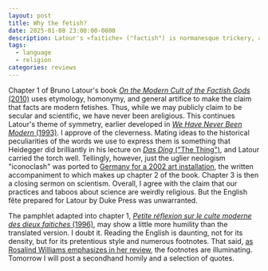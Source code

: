 ```yaml
---
layout: post
title: Why the fetish?
date: 2025-01-08 23:00:00-0800
description: Latour's «faitiche» ("factish") is normanesque trickery, and his "iconoclash" is an artsy rehash of Sombart's creative destruction.
tags:
  - language
  - religion
categories: reviews
---
```

Chapter 1 of Bruno Latour's book [*On the Modern Cult of the Factish Gods* (2010)](https://www.dukeupress.edu/On-the-Modern-Cult-of-the-Factish-Gods) uses etymology, homonymy, and general artifice to make the claim that facts are modern fetishes. Thus, while we may publicly claim to be secular and scientific, we have never been areligious. This continues Latour's theme of symmetry, earlier developed in [*We Have Never Been Modern* (1993)](https://en.wikipedia.org/wiki/We_Have_Never_Been_Modern). I approve of the cleverness. Mating ideas to the historical peculiarities of the words we use to express them is something that Heidegger did brilliantly in his lecture on [*Das Ding* ("The Thing")](https://monoskop.org/images/1/1d/Heidegger_Martin_1950_2000_Das_Ding.pdf), and Latour carried the torch well. Tellingly, however, just the uglier neologism "iconoclash" was ported to [Germany for a 2002 art installation](https://zkm.de/de/ausstellung/2002/05/iconoclash), the written accompaniment to which makes up chapter 2 of the book. Chapter 3 is then a closing sermon on scientism. Overall, I agree with the claim that our practices and taboos about science are weirdly religious. But the English fête prepared for Latour by Duke Press was unwarranted.

 The pamphlet adapted into chapter 1, [*Petite réflexion sur le culte moderne des dieux faitiches* (1996)](https://fr.wikipedia.org/wiki/Petite_r%C3%A9flexion_sur_le_culte_moderne_des_dieux_faitiches), may show a little more humility than the translated version. I doubt it. Reading the English is daunting, not for its density, but for its pretentious style and numerous footnotes. That said, [as Rosalind Williams emphasizes in her review](https://dspace.mit.edu/bitstream/handle/1721.1/116668/669026.pdf?sequence=1), the footnotes are illuminating. Tomorrow I will post a secondhand homily and a selection of quotes.
